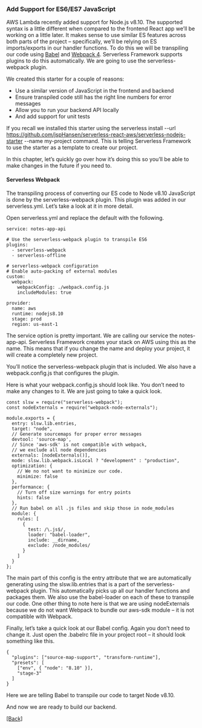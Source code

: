 ### **Add Support for ES6/ES7 JavaScript**
AWS Lambda recently added support for Node.js v8.10. The supported syntax is a little different when compared to the frontend React app we’ll be working on a little later. It makes sense to use similar ES features across both parts of the project – specifically, we’ll be relying on ES imports/exports in our handler functions. To do this we will be transpiling our code using [Babel](https://babeljs.io/) and [Webpack 4](https://webpack.github.io/). Serverless Framework supports plugins to do this automatically. We are going to use the serverless-webpack plugin.

We created this starter for a couple of reasons:

* Use a similar version of JavaScript in the frontend and backend
* Ensure transpiled code still has the right line numbers for error messages
* Allow you to run your backend API locally
* And add support for unit tests

If you recall we installed this starter using the serverless install --url https://github.com/jspHansen/serverless-react-aws/serverless-nodejs-starter --name my-project command. This is telling Serverless Framework to use the starter as a template to create our project.

In this chapter, let’s quickly go over how it’s doing this so you’ll be able to make changes in the future if you need to.

#### Serverless Webpack
The transpiling process of converting our ES code to Node v8.10 JavaScript is done by the serverless-webpack plugin. This plugin was added in our serverless.yml. Let’s take a look at it in more detail.

Open serverless.yml and replace the default with the following.

```
service: notes-app-api

# Use the serverless-webpack plugin to transpile ES6
plugins:
  - serverless-webpack
  - serverless-offline

# serverless-webpack configuration
# Enable auto-packing of external modules
custom:
  webpack:
    webpackConfig: ./webpack.config.js
    includeModules: true

provider:
  name: aws
  runtime: nodejs8.10
  stage: prod
  region: us-east-1
```

The service option is pretty important. We are calling our service the notes-app-api. Serverless Framework creates your stack on AWS using this as the name. This means that if you change the name and deploy your project, it will create a completely new project.

You’ll notice the serverless-webpack plugin that is included. We also have a webpack.config.js that configures the plugin.

Here is what your webpack.config.js should look like. You don’t need to make any changes to it. We are just going to take a quick look.

```
const slsw = require("serverless-webpack");
const nodeExternals = require("webpack-node-externals");

module.exports = {
  entry: slsw.lib.entries,
  target: "node",
  // Generate sourcemaps for proper error messages
  devtool: 'source-map',
  // Since 'aws-sdk' is not compatible with webpack,
  // we exclude all node dependencies
  externals: [nodeExternals()],
  mode: slsw.lib.webpack.isLocal ? "development" : "production",
  optimization: {
    // We no not want to minimize our code.
    minimize: false
  },
  performance: {
    // Turn off size warnings for entry points
    hints: false
  },
  // Run babel on all .js files and skip those in node_modules
  module: {
    rules: [
      {
        test: /\.js$/,
        loader: "babel-loader",
        include: __dirname,
        exclude: /node_modules/
      }
    ]
  }
};
```

The main part of this config is the entry attribute that we are automatically generating using the slsw.lib.entries that is a part of the serverless-webpack plugin. This automatically picks up all our handler functions and packages them. We also use the babel-loader on each of these to transpile our code. One other thing to note here is that we are using nodeExternals because we do not want Webpack to bundle our aws-sdk module – it is not compatible with Webpack.

Finally, let’s take a quick look at our Babel config. Again you don’t need to change it. Just open the .babelrc file in your project root – it should look something like this.

```
{
  "plugins": ["source-map-support", "transform-runtime"],
  "presets": [
    ["env", { "node": "8.10" }],
    "stage-3"
  ]
}
```

Here we are telling Babel to transpile our code to target Node v8.10.

And now we are ready to build our backend.


[[Back]](https://github.com/jspHansen/serverless-react-aws)
